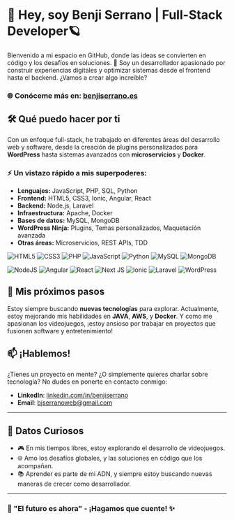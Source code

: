 # 👋 Hey, soy Benji Serrano | Full-Stack Developer🪐

Bienvenido a mi espacio en GitHub, donde las ideas se convierten en código y los desafíos en soluciones. 🚀 Soy un desarrollador apasionado por construir experiencias digitales y optimizar sistemas desde el frontend hasta el backend. ¿Vamos a crear algo increíble?

### 🌐 Conóceme más en: [benjiserrano.es](https://benjiserrano.es)

## 🛠️ Qué puedo hacer por ti

Con un enfoque full-stack, he trabajado en diferentes áreas del desarrollo web y software, desde la creación de plugins personalizados para **WordPress** hasta sistemas avanzados con **microservicios** y **Docker**.

### ⚡ Un vistazo rápido a mis superpoderes:
- **Lenguajes:** JavaScript, PHP, SQL, Python
- **Frontend:** HTML5, CSS3, Ionic, Angular, React
- **Backend:** Node.js, Laravel
- **Infraestructura:** Apache, Docker
- **Bases de datos:** MySQL, MongoDB
- **WordPress Ninja:** Plugins, Temas personalizados, Maquetación avanzada
- **Otras áreas:** Microservicios, REST APIs, TDD

![HTML5](https://img.shields.io/badge/html5-%23E34F26.svg?style=for-the-badge&logo=html5&logoColor=white)
![CSS3](https://img.shields.io/badge/css3-%231572B6.svg?style=for-the-badge&logo=css3&logoColor=white)
![PHP](https://img.shields.io/badge/php-%23777BB4.svg?style=for-the-badge&logo=php&logoColor=white)
![JavaScript](https://img.shields.io/badge/javascript-%23323330.svg?style=for-the-badge&logo=javascript&logoColor=%23F7DF1E)
![Python](https://img.shields.io/badge/python-3670A0?style=for-the-badge&logo=python&logoColor=ffdd54)
![MySQL](https://img.shields.io/badge/mysql-4479A1.svg?style=for-the-badge&logo=mysql&logoColor=white)
![MongoDB](https://img.shields.io/badge/MongoDB-%234ea94b.svg?style=for-the-badge&logo=mongodb&logoColor=white)

![NodeJS](https://img.shields.io/badge/node.js-6DA55F?style=for-the-badge&logo=node.js&logoColor=white)
![Angular](https://img.shields.io/badge/angular-%23DD0031.svg?style=for-the-badge&logo=angular&logoColor=white)
![React](https://img.shields.io/badge/react-%2320232a.svg?style=for-the-badge&logo=react&logoColor=%2361DAFB)
![Next JS](https://img.shields.io/badge/Next-black?style=for-the-badge&logo=next.js&logoColor=white)
![Ionic](https://img.shields.io/badge/Ionic-%233880FF.svg?style=for-the-badge&logo=Ionic&logoColor=white)
![Laravel](https://img.shields.io/badge/laravel-%23FF2D20.svg?style=for-the-badge&logo=laravel&logoColor=white)
![WordPress](https://img.shields.io/badge/WordPress-%23117AC9.svg?style=for-the-badge&logo=WordPress&logoColor=white)



## 🎯 Mis próximos pasos

Estoy siempre buscando **nuevas tecnologías** para explorar. Actualmente, estoy mejorando mis habilidades en **JAVA**, **AWS**, y **Docker**. Y como me apasionan los videojuegos, ¡estoy ansioso por trabajar en proyectos que fusionen software y entretenimiento!

## 📫 ¡Hablemos!

¿Tienes un proyecto en mente? ¿O simplemente quieres charlar sobre tecnología? No dudes en ponerte en contacto conmigo:
- **LinkedIn**: [linkedin.com/in/benjiserrano](https://linkedin.com/in/benjiserrano)
- **Email**: bjserranoweb@gmail.com

---

## 🧐 Datos Curiosos

- 🎮 En mis tiempos libres, estoy explorando el desarrollo de videojuegos.
- 🌐 Amo los desafíos globales, y las soluciones en código que los acompañan.
- 📚 Aprender es parte de mi ADN, y siempre estoy buscando nuevas maneras de crecer como desarrollador.

---

### 🚀 "El futuro es ahora" - ¡Hagamos que cuente! ✨
